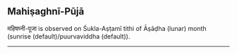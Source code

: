 ## Mahiṣaghnī-Pūjā
महिषघ्नी-पूजा is observed on Śukla-Aṣṭamī tithi of Āṣāḍha (lunar) month (sunrise (default)/puurvaviddha (default)).



---

